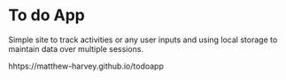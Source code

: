 # To do App 

Simple site to track activities or any user inputs and using local storage to maintain data over multiple sessions.

hhtps://matthew-harvey.github.io/todoapp

